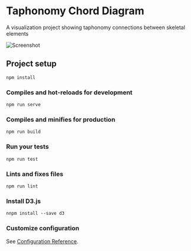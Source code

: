# Taphonomy Chord Diagram

A visualization project showing taphonomy connections between skeletal elements

![Screenshot](taph_chord_diagram.png)

## Project setup
```
npm install
```

### Compiles and hot-reloads for development
```
npm run serve
```

### Compiles and minifies for production
```
npm run build
```

### Run your tests
```
npm run test
```

### Lints and fixes files
```
npm run lint
```

### Install D3.js
```
nnpm install --save d3
```

### Customize configuration
See [Configuration Reference](https://cli.vuejs.org/config/).
